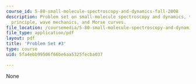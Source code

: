 ```yaml
---
course_id: 5-80-small-molecule-spectroscopy-and-dynamics-fall-2008
description: Problem set on small-molecule spectroscopy and dynamics, the Franck-Condon
  principle, wave mechanics, and Morse curves.
file_location: /coursemedia/5-80-small-molecule-spectroscopy-and-dynamics-fall-2008/5fa4ebb99506f66be6aa5325fecba037_ps3_1982.pdf
file_type: application/pdf
layout: pdf
title: 'Problem Set #3'
type: course
uid: 5fa4ebb99506f66be6aa5325fecba037

---
```

None